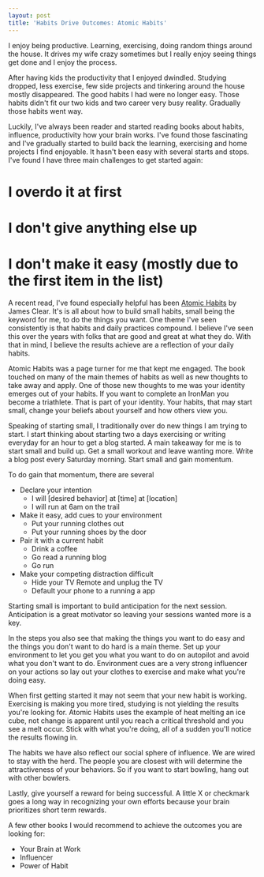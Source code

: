 ```yaml
---
layout: post
title: 'Habits Drive Outcomes: Atomic Habits'
---
```


I enjoy being productive. Learning, exercising, doing random things around the house. It drives my wife crazy sometimes but I really enjoy seeing things get done and I enjoy the process.

After having kids the productivity that I enjoyed dwindled. Studying dropped, less exercise, few side projects and tinkering around the house mostly disappeared. The good habits I had were no longer easy. Those habits didn't fit our two kids and two career very busy reality. Gradually those habits went way.

Luckily, I've always been reader and started reading books about habits, influence, productivity how your brain works. I've found those fascinating and I've gradually started to build back the learning, exercising and home projects I find enjoyable. It hasn't been easy with several starts and stops. I've found I have three main challenges to get started again:
# I overdo it at first
# I don't give anything else up
# I don't make it easy (mostly due to the first item in the list)

A recent read, I've found especially helpful has been [Atomic Habits](https://jamesclear.com/atomic-habits) by James Clear. It's is all about how to build small habits, small being the keyword for me, to do the things you want. One theme I've seen consistently is that habits and daily practices compound. I believe I've seen this over the years with folks that are good and great at what they do. With that in mind, I believe the results achieve are a reflection of your daily habits.

Atomic Habits was a page turner for me that kept me engaged. The book touched on many of the main themes of habits as well as new thoughts to take away and apply. One of those new thoughts to me was your identity emerges out of your habits. If you want to complete an IronMan you become a triathlete. That is part of your identity. Your habits, that may start small, change your beliefs about yourself and how others view you.

Speaking of starting small, I traditionally over do new things I am trying to start. I start thinking about starting two a days exercising or writing everyday for an hour to get a blog started. A main takeaway for me is to start small and build up. Get a small workout and leave wanting more. Write a blog post every Saturday morning.  Start small and gain momentum.

To do gain that momentum, there are several
* Declare your intention
  * I will [desired behavior] at [time] at [location]
  * I will run at 6am on the trail
* Make it easy, add cues to your environment
  * Put your running clothes out
  * Put your running shoes by the door
* Pair it with a current habit
  * Drink a coffee
  * Go read a running blog
  * Go run
* Make your competing distraction difficult
  * Hide your TV Remote and unplug the TV
  * Default your phone to a running a app

Starting small is important to build anticipation for the next session. Anticipation is a great motivator so leaving your sessions wanted more is a key.

In the steps you also see that making the things you want to do easy and the things you don't want to do hard is a main theme. Set up your environment to let you get you what you want to do on autopilot and avoid what you don't want to do. Environment cues are a very strong influencer on your actions so lay out your clothes to exercise and make what you're doing easy.

When first getting started it may not seem that your new habit is working. Exercising is making you more tired, studying is not yielding the results you're looking for. Atomic Habits uses the example of heat melting an ice cube, not change is apparent until you reach a critical threshold and you see a melt occur. Stick with what you're doing, all of a sudden you'll notice the results flowing in.

The habits we have also reflect our social sphere of influence. We are wired to stay with the herd. The people you are closest with will determine the attractiveness of your behaviors. So if you want to start bowling, hang out with other bowlers.

Lastly, give yourself a reward for being successful. A little X or checkmark goes a long way in recognizing your own efforts because your brain prioritizes short term rewards.

A few other books I would recommend to achieve the outcomes you are looking for:
* Your Brain at Work
* Influencer
* Power of Habit
